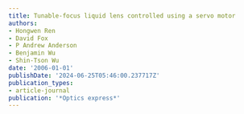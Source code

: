 ```yaml
---
title: Tunable-focus liquid lens controlled using a servo motor
authors:
- Hongwen Ren
- David Fox
- P Andrew Anderson
- Benjamin Wu
- Shin-Tson Wu
date: '2006-01-01'
publishDate: '2024-06-25T05:46:00.237717Z'
publication_types:
- article-journal
publication: '*Optics express*'
---
```


